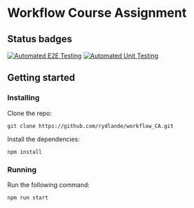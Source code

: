 # Workflow Course Assignment

## Status badges

[![Automated E2E Testing](https://github.com/rydlande/workflow_CA/actions/workflows/e2e-test.yml/badge.svg)](https://github.com/rydlande/workflow_CA/actions/workflows/e2e-test.yml) [![Automated Unit Testing](https://github.com/rydlande/workflow_CA/actions/workflows/unit-test.yml/badge.svg)](https://github.com/rydlande/workflow_CA/actions/workflows/unit-test.yml)

## Getting started

### Installing

Clone the repo:

```git clone https://github.com/rydlande/workflow_CA.git```

Install the dependencies:

```npm install```

### Running

Run the following command:

```npm run start```
